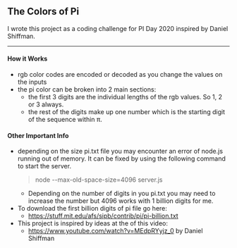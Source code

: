 ## The Colors of Pi

I wrote this project as a coding challenge for PI Day 2020 inspired by Daniel Shiffman.

---

#### How it Works
* rgb color codes are encoded or decoded as you change the values on the inputs
* the pi color can be broken into 2 main sections:
    * the first 3 digits are the individual lengths of the rgb values. So 1, 2 or 3 always.
    * the rest of the digits make up one number which is the starting digit of the sequence within &pi;.

#### Other Important Info
* depending on the size pi.txt file you may encounter an error of node.js running out of memory. It can be fixed by using the following command to start the server.
    >   node --max-old-space-size=4096 server.js
    * Depending on the number of digits in you pi.txt you may need to increase the number but 4096 works with 1 billion digits for me.
* To download the first billion digits of pi file go here:
    * https://stuff.mit.edu/afs/sipb/contrib/pi/pi-billion.txt
* This project is inspired by ideas at the of this video:
    * https://www.youtube.com/watch?v=MEdpRYyjz_0 by Daniel Shiffman
